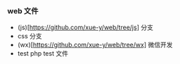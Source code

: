 ### web 文件
- (js)[https://github.com/xue-y/web/tree/js] 	分支  
- css	分支  
- (wx)[https://github.com/xue-y/web/tree/wx]	微信开发  
- test	php test 文件  
